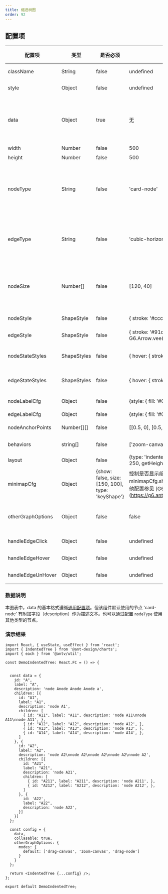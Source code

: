 ```yaml
---
title: 缩进树图
order: 92
---
```


## 配置项

| 配置项 | 类型 | 是否必须 | 默认值 | 示例 | 说明 |
| - | --- | ----- | ----- | ----- | ----- |
| className | String | false | undefined | 容器组件的 className |
| style | Object | false | undefined | 容器组件的 CSS 样式 |
| data | Object | true | 无 | 图数据，基本格式遵循 [G6 数据格式](https://g6.antv.vision/zh/docs/manual/getting-started#step-2-%E6%95%B0%E6%8D%AE%E5%87%86%E5%A4%87)，各个类型图表可能有额外字段 |
| width | Number | false | 500 | 图的宽度 |
| height | Number | false | 500 | 图的高度 |
| nodeType | String | false |'card-node' | 节点类型，可以是 [G6 内置节点](https://g6.antv.vision/zh/docs/manual/middle/elements/nodes/defaultNode)，也可以是[antd-charts 内置的节点]() |
| edgeType | String | false | 'cubic-horizontal' | 边类型，可以是 [G6 内置边](https://g6.antv.vision/zh/docs/manual/middle/elements/edges/defaultEdge)，也可以是[antd-charts 内置的边]() |
| nodeSize | Number[] | false | [120, 40] | 节点的（最小）大小，部分图表可能会根据节点内容自适应大小 |
| nodeStyle | ShapeStyle | false | { stroke: '#ccc' } | [节点的默认样式配置项](https://g6.antv.vision/zh/docs/manual/middle/elements/nodes/defaultNode#%E6%A0%B7%E5%BC%8F%E5%B1%9E%E6%80%A7-style) |
| edgeStyle | ShapeStyle | false | { stroke: '#91d5ff', endArrow: { path: G6.Arrow.vee(10, 10), fill: '#ccc' }} | [边的默认样式配置项](https://g6.antv.vision/zh/docs/manual/middle/elements/edges/defaultEdge#%E6%A0%B7%E5%BC%8F%E5%B1%9E%E6%80%A7-style) |
| nodeStateStyles | ShapeStyles | false | { hover: { stroke: '#1890ff', lineWidth: 2 }} | 节点在[不同状态下的样式配置项](https://g6.antv.vision/zh/docs/manual/middle/states/state#%E9%85%8D%E7%BD%AE-state-%E6%A0%B7%E5%BC%8F) |
| edgeStateStyles | ShapeStyles | false | { hover: { stroke: '#1890ff', lineWidth: 2 }} | 边在[不同状态下的样式配置项](https://g6.antv.vision/zh/docs/manual/middle/states/state#%E9%85%8D%E7%BD%AE-state-%E6%A0%B7%E5%BC%8F) |
| nodeLabelCfg | Object | false | {style: { fill: '#000', fontSize: 12 }} |  [节点文本配置](https://g6.antv.vision/zh/docs/manual/middle/elements/nodes/defaultNode#%E6%A0%87%E7%AD%BE%E6%96%87%E6%9C%AC-label-%E5%8F%8A%E5%85%B6%E9%85%8D%E7%BD%AE-labelcfg) |
| edgeLabelCfg | Object | false | {style: { fill: '#000', fontSize: 12 }} |  [边文本配置](https://g6.antv.vision/zh/docs/manual/middle/elements/edges/defaultEdge#%E6%A0%87%E7%AD%BE%E6%96%87%E6%9C%AC-label-%E5%8F%8A%E5%85%B6%E9%85%8D%E7%BD%AE-labelcfg) |
| nodeAnchorPoints | Number[][] | false | [[0.5, 0], [0.5, 1]] | [节点相关边的连入位置](https://g6.antv.vision/zh/docs/manual/middle/elements/anchorpoint) |
| behaviors | string[] | false | ['zoom-canvas', 'drag-canvas'] | 默认的[内置交互](https://g6.antv.vision/zh/docs/manual/middle/states/defaultBehavior) |
| layout | Object | false | {type: 'indented', rankdir: 'LR', dropCap: false, indent: 250, getHeight: () => 60, getWidth: () => 100 } | 布局配置项 |
| minimapCfg | Object | {show: false, size: [150, 100], type: 'keyShape'} | 控制是否显示缩略图以及缩略图配置，若 minimapCfg.show 设置为 true，则显示 Minimap，其他配置参见 [G6 Minimap](https://g6.antv.vision/zh/docs/api/Plugins/#minimap |
| otherGraphOptions | Object | false | false | [Graph 的其他配置项](https://g6.antv.vision/zh/docs/api/Graph#g6graph)，可覆盖上面所有配置 |
| handleEdgeClick | Object | false | undefined | 点击边的响应函数 |
| handleEdgeHover | Object | false | undefined | hover 边的响应函数 |
| handleEdgeUnHover | Object | false | undefined | unhover 边的响应函数 |


### 数据说明

本图表中，data 的基本格式遵循[通用配置项](#通用配置项)。但该组件默认使用的节点 'card-node' 有附加字段（description）作为描述文本。也可以通过配置 `nodeType` 使用其他类型的节点。

### 演示结果

```tsx
import React, { useState, useEffect } from 'react';
import { IndentedTree } from '@ant-design/charts';
import { each } from '@antv/util';

const DemoIndentedTree: React.FC = () => {
  

  const data = {
    id: "A",
    label: "A",
    description: 'node Anode Anode Anode a',
    children: [{
      id: "A1",
      label: "A1",
      description: 'node A1',
      children: [
        { id: "A11", label: "A11", description: 'node A11\nnode A11\nnode A11', },
        { id: "A12", label: "A12", description: 'node A12', },
        { id: "A13", label: "A13", description: 'node A13', },
        { id: "A14", label: "A14", description: 'node A14', },
      ]
    }, {
      id: "A2",
      label: "A2",
      description: 'node A2\nnode A2\nnode A2\nnode A2\nnode A2',
      children: [{
        id: "A21",
        label: "A21",
        description: 'node A21',
        children: [
          { id: "A211", label: "A211", description: 'node A211', },
          { id: "A212", label: "A212", description: 'node A212', },
        ]
      }, {
        id: 'A22',
        label: "A22",
        description: 'node A22',
      }]
    }]
  };

  const config = {
    data,
    collasable: true,
    otherGraphOptions: {
      modes: {
        default: ['drag-canvas', 'zoom-canvas', 'drag-node']
      }
    }
  };

  return <IndentedTree {...config} />;
};

export default DemoIndentedTree;
```